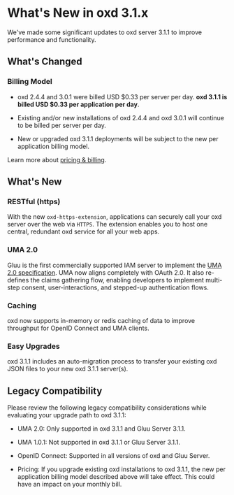 # What's New in oxd 3.1.x
We've made some significant updates to oxd server 3.1.1 to improve performance and functionality. 

## What's Changed

### Billing Model
* oxd 2.4.4 and 3.0.1 were billed USD $0.33 per server per day. **oxd 3.1.1 is billed USD $0.33 per application per day**.

* Existing and/or new installations of oxd 2.4.4 and oxd 3.0.1 will continue to be billed per server per day.

* New or upgraded oxd 3.1.1 deployments will be subject to the new per application billing model.

Learn more about [pricing & billing](./index.md#pricing--billing). 

## What's New

### RESTful (https)
With the new `oxd-https-extension`, applications can securely call your oxd server over the web via `HTTPS`. The extension enables you to host one central, redundant oxd service for all your web apps.

### UMA 2.0
Gluu is the first commercially supported IAM server to implement the [UMA 2.0 specification](https://docs.kantarainitiative.org/uma/wg/oauth-uma-grant-2.0-05.html). UMA now aligns completely with OAuth 2.0. It also re-defines the claims gathering flow, enabling developers to implement multi-step consent, user-interactions, and stepped-up authentication flows. 

### Caching
oxd now supports in-memory or redis caching of data to improve throughput for OpenID Connect and UMA clients.

### Easy Upgrades
oxd 3.1.1 includes an auto-migration process to transfer your existing oxd JSON files to your new oxd 3.1.1 server(s).

## Legacy Compatibility

Please review the following legacy compatibility considerations while evaluating your upgrade path to oxd 3.1.1:

- UMA 2.0: Only supported in oxd 3.1.1 and Gluu Server 3.1.1.    

- UMA 1.0.1: Not supported in oxd 3.1.1 or Gluu Server 3.1.1.    

- OpenID Connect: Supported in all versions of oxd and Gluu Server.   

- Pricing: If you upgrade existing oxd installations to oxd 3.1.1, the new per application billing model described above will take effect. This could have an impact on your monthly bill.      
